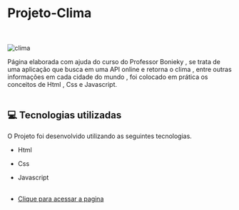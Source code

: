 # Projeto-Clima  <br/><br/>

![clima](https://user-images.githubusercontent.com/66651121/133909774-7075f3e4-c1fd-4ff1-ad23-712de66e9c2d.png) <br/>



Página elaborada com ajuda do curso do Professor Bonieky  , se trata de uma aplicação que busca em uma API online e retorna o clima , entre outras informações em cada cidade do mundo ,  foi colocado em prática os conceitos de Html , Css e Javascript. <br/> <br/>

## 💻 Tecnologias utilizadas

O Projeto foi desenvolvido utilizando as seguintes tecnologias.

- Html
- Css
- Javascript <br/><br/>

- [Clique para acessar a pagina]( https://welton1986.github.io/Projeto-Clima/)
